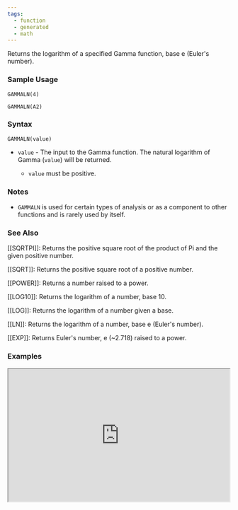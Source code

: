 ```yaml
---
tags:
  - function
  - generated
  - math
---
```


Returns the logarithm of a specified Gamma function, base e (Euler's number).

### Sample Usage

`GAMMALN(4)`

`GAMMALN(A2)`

### Syntax

`GAMMALN(value)`

* `value` - The input to the Gamma function. The natural logarithm of Gamma (`value`) will be returned.

  + `value` must be positive.

### Notes

* `GAMMALN` is used for certain types of analysis or as a component to other functions and is rarely used by itself.

### See Also

[[SQRTPI]]: Returns the positive square root of the product of Pi and the given positive number.

[[SQRT]]: Returns the positive square root of a positive number.

[[POWER]]: Returns a number raised to a power.

[[LOG10]]: Returns the logarithm of a number, base 10.

[[LOG]]: Returns the logarithm of a number given a base.

[[LN]]: Returns the logarithm of a number, base e (Euler's number).

[[EXP]]: Returns Euler's number, e (~2.718) raised to a power.

### Examples

<iframe height="300" src="https://docs.google.com/spreadsheet/pub?key=0As3tAuweYU9QdHNmTHRycnJOVDM3YWdjLXRyQnpnRnc&amp;output=html" width="500"></iframe>